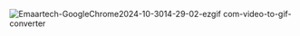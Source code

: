 ![Emaartech-GoogleChrome2024-10-3014-29-02-ezgif com-video-to-gif-converter](https://github.com/user-attachments/assets/1cf19050-f8e0-4687-bf12-e2b59acbdf7c)
